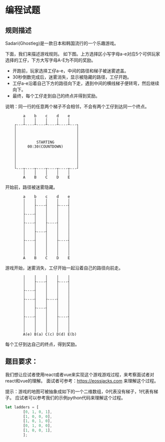 # 编程试题

## 规则描述
Sadari(Ghostleg)是一款日本和韩国流行的一个乐趣游戏。

下面，我们来描述游戏规则。
如下图。上方选择区小写字母a-e对应5个可供玩家选择的工仔，下方大写字母A-E为不同的奖励。

- 开跑前，玩家选择工仔a-e，中间的路径和梯子被迷雾遮盖。
- 30秒倒数完成后，迷雾消失，显示被隐藏的路径，工仔开跑。
- 工仔a-e沿着自己下方的路径向下走，遇到中间的横线梯子便转弯，然后继续向下。
- 最终，每个工仔走到自己的终点并得到奖励。

说明：同一行的任意两个梯子不会相邻，不会有两个工仔到达同一个终点。
```                  
        a    b    c    d    e    
        │    │    │    │    │    
    ┌---┴----┴----┴----┴----┴---┐
    │                           │
    │                           │
    │                           │
    │         STARTING          │
    │     00:30(COUNTDOWN)      │
    │                           │
    │                           │
    │                           │
    │                           │
    └---┬----┬----┬----┬----┬---┘
        │    │    │    │    │    
        A    B    C    D    E    
```
开始前，路径被迷雾隐藏。

```                      
        a    b    c    d    e  
        │    │    │    │    │  
        │    ├----┤    ├----┤  
        │    │    │    │    │  
        ├----┤    │    │    │  
        │    │    │    │    │  
        ├----┤    ├----┤    │  
        │    │    │    │    │  
        │    ├----┤    │    │  
        │    │    │    │    │  
        ├----┤    │    ├----┤  
        │    │    │    │    │  
        │    │    │    │    │  
        │    │    │    │    │  
        A    B    C    D    E                
```
游戏开始，迷雾消失，工仔开始一起沿着自己的路径向前走。

```                      
        │    │    │    │    │  
        │    ├----┤    ├----┤  
        │    │    │    │    │  
        ├----┤    │    │    │  
        │    │    │    │    │  
        ├----┤    ├----┤    │  
        │    │    │    │    │  
        │    ├----┤    │    │  
        │    │    │    │    │  
        ├----┤    │    ├----┤  
        │    │    │    │    │  
        │    │    │    │    │  
        │    │    │    │    │  
        A(e) B(a) C(c) D(d) E(b)                
```
每个工仔到达自己的终点，得到奖励。

## 题目要求：
我们想让应试者使用react或者vue来实现这个游戏游戏过程，来考察面试者对react和vue的理解。
面试者可参考：https://eossjacks.com 来理解这个过程。

提示：游戏的地图可被抽象成如下的一个二维数组，0代表没有梯子，1代表有梯子。
应试者可以参考我们的示例python代码来理解这个过程。
```javascript
let ladders = [
        [0, 1, 0, 1],
        [1, 0, 0, 0],
        [1, 0, 1, 0],
        [0, 1, 0, 0],
        [1, 0, 0, 1],
        ];
```
